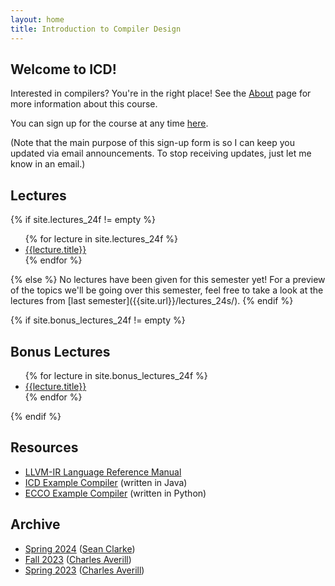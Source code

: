 ```yaml
---
layout: home
title: Introduction to Compiler Design
---
```


## Welcome to ICD!

Interested in compilers? You're in the right place! See the [About]({{site.url}}/about/)
page for more information about this course.

You can sign up for the course at any time [here]({{site.url}}/signup/).

(Note that the main purpose of this sign-up form is so I can keep you updated via email
announcements. To stop receiving updates, just let me know in an email.)

## Lectures

{% if site.lectures_24f != empty %}
  <ul>
    {% for lecture in site.lectures_24f %}
      <li>
        <a href="{{site.url}}{{lecture.url}}">{{lecture.title}}</a>
      </li>
    {% endfor %}
  </ul>
{% else %}
  No lectures have been given for this semester yet!
  For a preview of the topics we'll be going over this semester, feel free to
  take a look at the lectures from [last semester]({{site.url}}/lectures_24s/).
{% endif %}

{% if site.bonus_lectures_24f != empty %}
## Bonus Lectures

  <ul>
    {% for lecture in site.bonus_lectures_24f %}
      <li>
        <a href="{{site.url}}{{lecture.url}}">{{lecture.title}}</a>
      </li>
    {% endfor %}
  </ul>
{% endif %}

## Resources

- [LLVM-IR Language Reference Manual](https://llvm.org/docs/LangRef.html)
- [ICD Example Compiler](https://github.com/xarkenz/icd-example) (written in Java)
- [ECCO Example Compiler](https://github.com/CharlesAverill/ECCO) (written in Python)

## Archive

- [Spring 2024]({{site.url}}/lectures_24s/)
  ([Sean Clarke])
- [Fall 2023](https://charlesaverill.github.io/teaching/ICD)
  ([Charles Averill])
- [Spring 2023](https://charlesaverill.github.io/teaching/PCD)
  ([Charles Averill])

[Charles Averill]: https://charlesaverill.github.io/
[Sean Clarke]: https://github.com/xarkenz/
